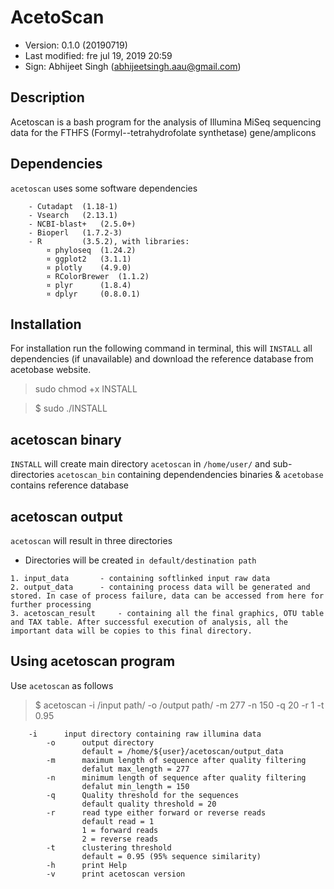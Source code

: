 # AcetoScan

- Version: 0.1.0 (20190719)
- Last modified: fre jul 19, 2019 20:59
- Sign: Abhijeet Singh (abhijeetsingh.aau@gmail.com)

## Description

Acetoscan is a bash program for the analysis of Illumina MiSeq sequencing data for the FTHFS (Formyl--tetrahydrofolate synthetase) gene/amplicons


## Dependencies

`acetoscan` uses some software dependencies
```
	- Cutadapt 	(1.18-1)
	- Vsearch 	(2.13.1)
	- NCBI-blast+ 	(2.5.0+)
	- Bioperl 	(1.7.2-3)
	- R 		(3.5.2), with libraries:
		¤ phyloseq 	(1.24.2)
		¤ ggplot2 	(3.1.1)
		¤ plotly 	(4.9.0)
		¤ RColorBrewer 	(1.1.2)
		¤ plyr 		(1.8.4)
		¤ dplyr 	(0.8.0.1)
```


## Installation

For installation run the following command in terminal, this will `INSTALL` all dependencies (if unavailable) and download the reference database from acetobase website. 

> sudo chmod +x INSTALL

> $ sudo ./INSTALL

## acetoscan binary

`INSTALL` will create main directory `acetoscan` in `/home/user/` and sub-directories `acetoscan_bin` containing dependendencies binaries & `acetobase` contains reference database

## acetoscan output

`acetoscan` will result in three directories

- Directories will be created `in default/destination path`

```
1. input_data 		- containing softlinked input raw data
2. output_data 		- containing process data will be generated and stored. In case of process failure, data can be accessed from here for further processing
3. acetoscan_result 	- containing all the final graphics, OTU table and TAX table. After successful execution of analysis, all the important data will be copies to this final directory.
```
## Using acetoscan program

Use `acetoscan` as follows

> $ acetoscan -i /input path/ -o /output path/ -m 277 -n 150 -q 20 -r 1 -t 0.95
	
```
	-i      input directory containing raw illumina data
        -o      output directory
                default = /home/${user}/acetoscan/output_data
        -m      maximum length of sequence after quality filtering
                defalut max_length = 277
        -n      minimum length of sequence after quality filtering
                defalut min_length = 150
        -q      Quality threshold for the sequences 
                default quality threshold = 20
        -r      read type either forward or reverse reads 
                default read = 1        
                1 = forward reads
                2 = reverse reads
        -t      clustering threshold
                default = 0.95 (95% sequence similarity)      
        -h      print Help
        -v      print acetoscan version

```
